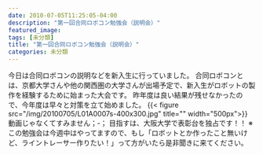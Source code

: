 ```yaml
---
date: 2010-07-05T11:25:05-04:00
description: "第一回合同ロボコン勉強会（説明会）"
featured_image: 
tags: [未分類]
title: "第一回合同ロボコン勉強会（説明会）"
categories: 未分類
---
```


今日は合同ロボコンの説明などを新入生に行っていました。
合同ロボコンとは、京都大学さんや他の関西圏の大学さんが出場予定で、新入生がロボットの製作を経験するために始まった大会です。
昨年度は良い結果が残せなかったので、今年度は早々と対策を立て始めました。
{{< figure src="/img/20100705/L01A0007s-400x300.jpg" title="" width="500px">}}
動画じゃなくてすみません；-；
目指すは、大阪大学で表彰台を独占です！！
※この勉強会は今週中はやってますので、もし「ロボットとか作ったこと無いけど、ライントレーサー作りたい！」って方がいたら是非聞きに来てください。
